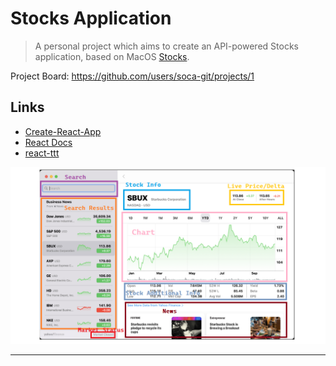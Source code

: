 # Stocks Application
> A personal project which aims to create an API-powered Stocks application, based on MacOS [Stocks](https://support.apple.com/en-gb/guide/stocks/welcome/mac).

Project Board:
https://github.com/users/soca-git/projects/1

## Links
- [Create-React-App](https://reactjs.org/docs/create-a-new-react-app.html)
- [React Docs](https://reactjs.org/docs/hello-world.html)
- [react-ttt](https://github.com/soca-git/react-ttt)

![macos-stocks](./macos-stocks-breakdown.png)

---
